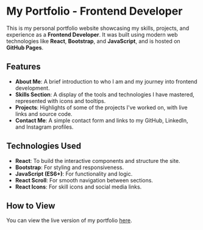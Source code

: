 # My Portfolio - Frontend Developer

This is my personal portfolio website showcasing my skills, projects, and experience as a **Frontend Developer**. It was built using modern web technologies like **React**, **Bootstrap**, and **JavaScript**, and is hosted on **GitHub Pages**.

## Features
- **About Me**: A brief introduction to who I am and my journey into frontend development.
- **Skills Section**: A display of the tools and technologies I have mastered, represented with icons and tooltips.
- **Projects**: Highlights of some of the projects I've worked on, with live links and source code.
- **Contact Me**: A simple contact form and links to my GitHub, LinkedIn, and Instagram profiles.

## Technologies Used
- **React**: To build the interactive components and structure the site.
- **Bootstrap**: For styling and responsiveness.
- **JavaScript (ES6+)**: For functionality and logic.
- **React Scroll**: For smooth navigation between sections.
- **React Icons**: For skill icons and social media links.

## How to View
You can view the live version of my portfolio [here](https://your-username.github.io/your-repo-name).
